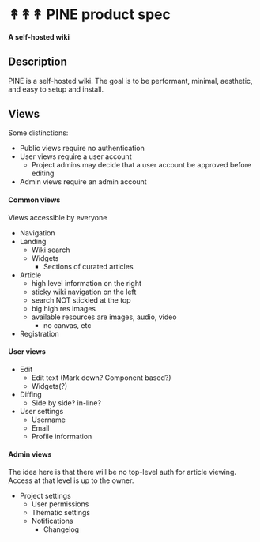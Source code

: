 # ↟↟↟ PINE product spec
#### A self-hosted wiki

## Description
PINE is a self-hosted wiki.  The goal is to be performant, minimal, aesthetic, and easy to setup and install.

## Views
Some distinctions:
- Public views require no authentication
- User views require a user account
    - Project admins may decide that a user account be approved before editing
- Admin views require an admin account

#### Common views
Views accessible by everyone

- Navigation
- Landing
    - Wiki search
    - Widgets
        - Sections of curated articles
- Article
    - high level information on the right
    - sticky wiki navigation on the left
    - search NOT stickied at the top
    - big high res images
    - available resources are images, audio, video
        - no canvas, etc
- Registration

#### User views
- Edit
    - Edit text (Mark down? Component based?)
    - Widgets(?)
- Diffing
    - Side by side? in-line?
- User settings
    - Username
    - Email
    - Profile information

#### Admin views
The idea here is that there will be no top-level auth for article viewing.  Access at that level is up to the owner.

- Project settings
    - User permissions
    - Thematic settings
    - Notifications
        - Changelog